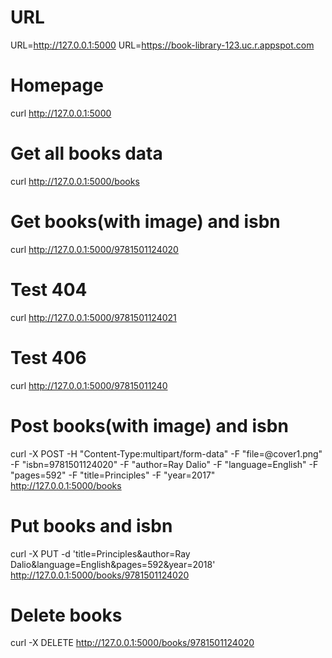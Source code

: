 
# URL
URL=http://127.0.0.1:5000
URL=https://book-library-123.uc.r.appspot.com

# Homepage
curl http://127.0.0.1:5000

# Get all books data
curl http://127.0.0.1:5000/books

# Get books(with image) and isbn
curl http://127.0.0.1:5000/9781501124020

# Test 404
curl http://127.0.0.1:5000/9781501124021

# Test 406
curl http://127.0.0.1:5000/97815011240

# Post books(with image) and isbn
curl -X POST -H "Content-Type:multipart/form-data" -F "file=@cover1.png" -F "isbn=9781501124020"  -F "author=Ray Dalio" -F "language=English" -F "pages=592" -F "title=Principles" -F "year=2017" http://127.0.0.1:5000/books 

# Put books and isbn
curl -X PUT -d 'title=Principles&author=Ray Dalio&language=English&pages=592&year=2018' http://127.0.0.1:5000/books/9781501124020

# Delete books 
curl -X DELETE http://127.0.0.1:5000/books/9781501124020



